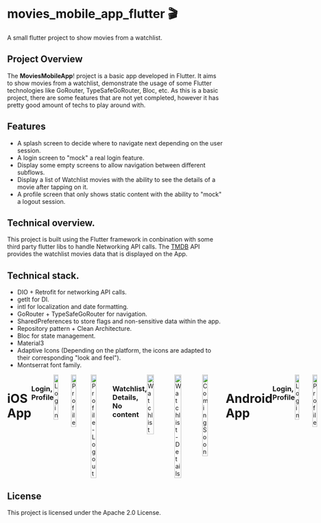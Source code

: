 # movies_mobile_app_flutter 🎬
A small flutter project to show movies from a watchlist.

## Project Overview #####
The **MoviesMobileApp**! project is a basic app developed in Flutter. It aims to show movies from a watchlist, demonstrate the usage of some Flutter technologies like GoRouter, TypeSafeGoRouter, Bloc, etc. As this is a basic project, there are some features that are not yet completed, however it has pretty good amount of techs to play around with.

## Features
- A splash screen to decide where to navigate next depending on the user session.
- A login screen to "mock" a real login feature.
- Display some empty screens to allow navigation between different subflows.
- Display a list of Watchlist movies with the ability to see the details of a movie after tapping on it.
- A profile screen that only shows static content with the ability to "mock" a logout session.

## Technical overview.
This project is built using the Flutter framework in conbination with some third party flutter libs to handle Networking API calls. 
The [TMDB](https://www.themoviedb.org/) API provides the watchlist movies data that is displayed on the App.

## Technical stack.
- DIO + Retrofit for networking API calls.
- getIt for DI.
- intl for localization and date formatting.
- GoRouter + TypeSafeGoRouter for navigation.
- SharedPreferences to store flags and non-sensitive data within the app.
- Repository pattern + Clean Architecture.
- Bloc for state management.
- Material3
- Adaptive Icons (Depending on the platform, the icons are adapted to their corresponding "look and feel").
- Montserrat font family.

<div style="display: flex; justify-content: space-between;">
  <h1>iOS App</h1>
<h3>Login, Profile</h3>
  <img src="https://github.com/user-attachments/assets/aab42ee6-75df-40b1-b865-28108698da34" alt="Login" style="width: 25%;"/>
    <img src="https://github.com/user-attachments/assets/9adbc854-89b0-4d8e-849d-581f9a741aad" alt="Profile" style="width: 25%;"/>
    <img src="https://github.com/user-attachments/assets/06b23d49-ba73-48e8-9a91-dfe55b21bebd" alt="Profile - Logout" style="width: 25%;"/>
<h3>Watchlist, Details, No content</h3>
  <img src="https://github.com/user-attachments/assets/fa10fac1-d0a3-4373-bd33-8d13ed3528da" alt="Watchlist" style="width: 25%;"/>
  <img src="https://github.com/user-attachments/assets/eac210b9-13a1-4704-8e5e-60582f5f61ef" alt="Watchlist - Details" style="width: 25%;"/>
  <img src="https://github.com/user-attachments/assets/56e20a16-b5da-435b-bbb5-b9dd84a60997" alt="Coming Soon" style="width: 25%;"/>
  <h1>Android App</h1>
<h3>Login, Profile</h3>
  <img src="https://github.com/user-attachments/assets/7045ec21-5fa5-495f-9a91-d469be6e50e3" alt="Login" style="width: 25%;"/>
  <img src="https://github.com/user-attachments/assets/72b5e18e-74b9-4018-8f95-febaed87f833" alt="Profile" style="width: 25%;"/>
  <img src="https://github.com/user-attachments/assets/a73445a0-d85d-464c-ab15-e80ec2147d7a" alt="Profile - Logout" style="width: 25%;"/>
<h3>Watchlist, Details, No content</h3>
  <img src="https://github.com/user-attachments/assets/2c8b0a5c-479a-49e5-afbe-8a853fc48ae6" alt="Watchlist" style="width: 25%;"/>
  <img src="https://github.com/user-attachments/assets/f1f0bcb5-76f2-40f3-a1d1-5067420672e1" alt="Watchlist - Details" style="width: 25%;"/>
  <img src="https://github.com/user-attachments/assets/cab3f1d8-ae0e-4eb2-b067-e69ff7140b60" alt="Coming Soon" style="width: 25%;"/>
</div>

## License

This project is licensed under the Apache 2.0 License.
